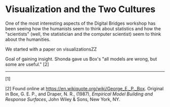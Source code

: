 Visualization and the Two Cultures
==================================

One of the most interesting aspects of the Digital Bridges workshop has
been seeing how the humanists seem to think about statistics and how
the "scientists" (well, the statistician and the computer scientist)
seem to think about the humanities.

We started with a paper on visualizationsZZ

Goal of gaining insight.
Shonda gave us Box's "all models are wrong, but some are useful." [2]

---

[1]

[2] Found online at <https://en.wikiquote.org/wiki/George_E._P._Box>.  Original
in Box, G. E. P., and Draper, N. R., (1987), *Empirical Model Building
and Response Surfaces*, John Wiley & Sons, New York, NY.
